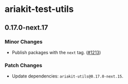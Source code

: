 # ariakit-test-utils

## 0.17.0-next.17

### Minor Changes

- Publish packages with the `next` tag. ([#1213](https://github.com/ariakit/ariakit/pull/1213))

### Patch Changes

- Update dependencies: `ariakit-utils@0.17.0-next.15`.
